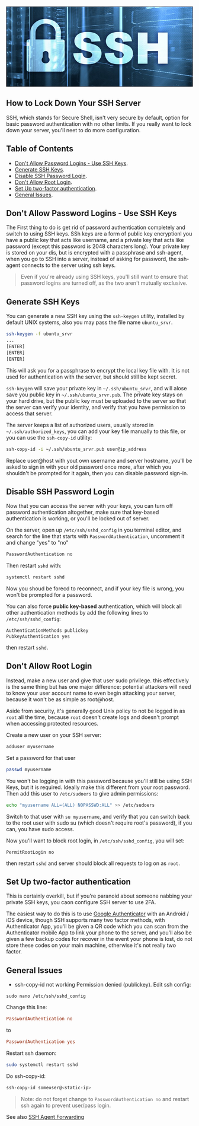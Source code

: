 <p align="center"> 
<img src="static/ssh-key.png" alt="SSH-Key" >
</p>

How to Lock Down Your SSH Server
--------------------------------
SSH, which stands for Secure Shell, isn't very secure by default, option for basic password authentication with no other limits. If you really want to lock down your server, you'll neet to do more configuration.

## Table of Contents
* [Don't Allow Password Logins - Use SSH Keys](#dont-allow-password-logins---use-ssh-keys).
* [Generate SSH Keys](#generate-ssh-keys).
* [Disable SSH Password Login](#disable-ssh-password-login).
* [Don't Allow Root Login](#dont-allow-root-login).
* [Set Up two-factor authentication](#set-up-two-factor-authentication).
* [General Issues](#general-issues).


## Don't Allow Password Logins - Use SSH Keys

The First thing to do is get rid of password authentication completely and switch to using SSH keys. SSh keys are a form of public key encryptionl you have a public key that acts like username, and a private key that acts like password (except this password is 2048 characters long). Your private key is stored on your dis, but is encrypted with a passphrase and ssh-agent, when you go to SSH into a server, instead of asking for password, the ssh-agent connects to the server using ssh keys.

> Even if you're already using SSH keys, you'll still want to ensure that password logins are turned off, as the two aren't mutually exclusive.

## Generate SSH Keys

You can generate a new SSH key using the `ssh-keygen` utility, installed by default UNIX systems, also you may pass the file name `ubuntu_srvr`.

```sh
ssh-keygen -f ubuntu_srvr
...
[ENTER]
[ENTER]
[ENTER]
```
This will ask you for a passphrase to encrypt the local key file with. It is not used for authentication with the server, but should still be kept secret.

`ssh-keygen` will save your private key in `~/.ssh/ubuntu_srvr`, and will alose save you public key in `~/.ssh/ubuntu_srvr.pub`. The private key stays on your hard drive, but the public key must be uploaded to the server so that the server can verify your identity, and verify that you have permission to access that server.

The server keeps a list of authorized users, usually stored in `~/.ssh/authorized_keys`, you can add your key file manually to this file, or you can use the `ssh-copy-id` utility:

```sh
ssh-copy-id -i ~/.ssh/ubuntu_srvr.pub user@ip_address
```
Replace user@host with yout own username and server hostname, you'll be asked to sign in with your old password once more, after which you shouldn't be prompted for it again, then you can disable password sign-in.

## Disable SSH Password Login

Now that you can access the server with your keys, you can turn off password authentication altogether, make sure that key-based authentication is working, or you'll be locked out of server.

On the server, open up `/etc/ssh/sshd_config` in you terminal editor, and search for the line that starts with `PasswordAuthentication`, uncomment it and change "yes" to "no"

```sh
PasswordAuthentication no 
```

Then restart `sshd` with:

```sh
systemctl restart sshd
```
Now you shoud be forecd to reconnect, and if your key file is wrong, you won't be prompted for a password.

You can also force **public key-based** authentication, which will block all other authentication methods by add the following lines to `/etc/ssh/sshd_config`:
```
AuthenticationMethods publickey
PubkeyAuthentication yes
```
then restart `sshd`.

## Don't Allow Root Login

Instead, make a new user and give that user sudo privilege. this effectively is the same thing but has one major difference: potential attackers will need to know your user account name to even begin attacking your server, because it won't be as simple as root@host.

Aside from security, it's generally good Unix policy to not be logged in as `root` all the time, because `root` doesn't create logs and doesn't prompt when accessing protected resources.

Create a new user on your SSH server:

```sh
adduser myusername
```
Set a password for that user
```sh
passwd myusername
```
You won't be logging in with this password because you'll still be using SSH Keys, but it is required. Ideally make this different from your root password. Then add this user to `/etc/sudoers` to give admin permissions:

```sh
echo "myusername ALL=(ALL) NOPASSWD:ALL" >> /etc/sudoers
```
Switch to that user with `su myusername`, and verify that you can switch back to the root user with sudo su (which doesn't require root's password), if you can, you have sudo access.

Now you'll want to block root login, in `/etc/ssh/sshd_config`, you will set:
```
PermitRootLogin no
```
then restart `sshd` and server should block all requests to log on as `root`.

## Set Up two-factor authentication
This is certainly overkill, but if you're paranoid about someone nabbing your private SSH keys, you caon configure SSH server to use 2FA.

The easiest way to do this is to use [Google Authenticator](https://hackertarget.com/ssh-two-factor-google-authenticator/) with an Android / iOS device, though SSH supports many two factor methods, with Authenticator App, you'll be given a QR code which you can scan from the Authenticator mobile App to link your phone to the server, and you'll also be given a few backup codes for recover in the event your phone is lost, do not store these codes on your main machine, otherwise it's not really two factor.

## General Issues

* ssh-copy-id not working Permission denied (publickey).
Edit ssh config:
```
sudo nano /etc/ssh/sshd_config
```
Change this line:
```ini
PasswordAuthentication no
```
to
```ini
PasswordAuthentication yes
```
Restart ssh daemon:
```sh
sudo systemctl restart sshd
```
Do ssh-copy-id:
```sh
ssh-copy-id someuser@<static-ip>
```
> Note: do not forget change to `PasswordAuthentication no` and restart ssh again to prevent user/pass login.

See also [SSH Agent Forwarding](SSH-AGENT-FORWARDING.md)